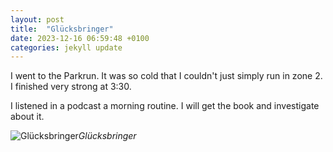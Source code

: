 ```yaml
---
layout: post
title:  "Glücksbringer"
date: 2023-12-16 06:59:48 +0100
categories: jekyll update
---
```


I went to the Parkrun. It was so cold that I couldn't just simply run in zone 2. I finished very strong at 3:30.  

I listened in a podcast a morning routine. I will get the book and investigate about it.  






![Glücksbringer](https://lh3.googleusercontent.com/pw/ABLVV86QN7DQ_UZo6Tab2o_FtJTaXCYtIEn8LQB4fuCW1BplqAu-z9f3NRwF6h3HU7GmnxDprU37BdtvsAynIFuA3wMvNo1y-gbWXQ-1AomvuugfdbXUc48=w2400)*Glücksbringer*&nbsp;



[jekyll-docs]: https://jekyllrb.com/docs/home
[jekyll-gh]:   https://github.com/jekyll/jekyll
[jekyll-talk]: https://talk.jekyllrb.com/
